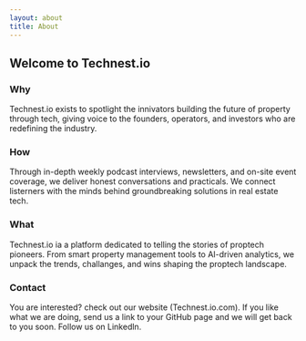 ```yaml
---
layout: about
title: About
---
```


## Welcome to Technest.io

### Why
Technest.io exists to spotlight the innivators building the future of property through tech, giving voice to the founders, operators, and investors who are redefining the industry.
### How
Through in-depth weekly podcast interviews,  newsletters, and on-site event coverage, we deliver honest conversations and practicals. We connect listerners with the minds behind groundbreaking solutions in real estate tech.
### What
Technest.io ia a platform dedicated to telling the stories of proptech pioneers. From smart property management tools to AI-driven analytics, we unpack the trends, challanges, and wins shaping the proptech landscape.

### Contact

You are interested? check out our website (Technest.io.com). If you like what we are doing, send us a link to your GitHub page and we will get back to you soon. Follow us on Linkedln.


